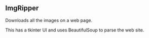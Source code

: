 ## ImgRipper
Downloads all the images on a web page.

This has a tkinter UI and uses BeautifulSoup to parse the web site.
